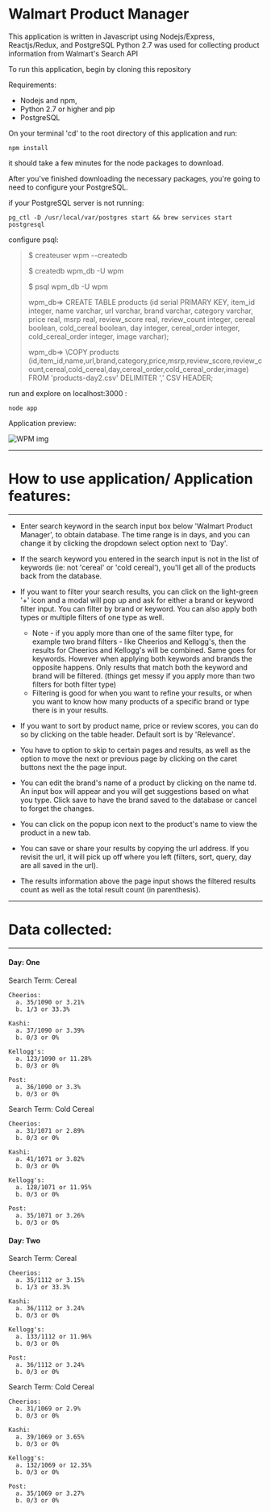 # Walmart Product Manager
This application is written in Javascript using Nodejs/Express, Reactjs/Redux, and PostgreSQL
Python 2.7 was used for collecting product information from Walmart's Search API

To run this application, begin by cloning this repository

Requirements:
  * Nodejs and npm,
  * Python 2.7 or higher and pip
  * PostgreSQL

On your terminal 'cd' to the root directory of this application and run:

    npm install

it should take a few minutes for the node packages to download.

After you've finished downloading the necessary packages, you're going to need to configure
your PostgreSQL.

if your PostgreSQL server is not running:

	pg_ctl -D /usr/local/var/postgres start && brew services start postgresql

configure psql:

  >$ createuser wpm --createdb
  >
  >$ createdb wpm_db -U wpm
  >
  >$ psql wpm_db -U wpm
  >
  >wpm_db=> CREATE TABLE products (id serial PRIMARY KEY, item_id integer, name varchar, url varchar, brand varchar, category varchar, price real, msrp real, review_score real, review_count integer, cereal boolean, cold_cereal boolean, day integer, cereal_order integer, cold_cereal_order integer, image varchar);
  >
  >wpm_db=> \COPY products (id,item_id,name,url,brand,category,price,msrp,review_score,review_count,cereal,cold_cereal,day,cereal_order,cold_cereal_order,image) FROM 'products-day2.csv' DELIMITER ',' CSV HEADER;


run and explore on localhost:3000 :

  	node app


Application preview:

![WPM img]()

***
# How to use application/ Application features:
***

  * Enter search keyword in the search input box below 'Walmart Product Manager', to obtain
  database. The time range is in days, and you can change it by clicking the dropdown select option next to 'Day'.

  * If the search keyword you entered in the search input is not in the list of keywords (ie: not 'cereal' or 'cold cereal'), you'll get all of the products back from the database.

  * If you want to filter your search results, you can click on the light-green '+' icon and a modal will pop up and ask for either a brand or keyword filter input. You can filter by brand or keyword. You can also apply both types or multiple filters of one type as well.
    * Note - if you apply more than one of the same filter type, for example two brand filters - like Cheerios and Kellogg's, then the results for Cheerios and Kellogg's will be combined. Same goes for keywords. However when applying both keywords and brands the opposite happens. Only results that match both the keyword and brand will be filtered. (things get messy if you apply more than two filters for both filter type)
    * Filtering is good for when you want to refine your results, or when you want to know how many products of a specific brand or type there is in your results.

  * If you want to sort by product name, price or review scores, you can do so by clicking on the table header. Default sort is by 'Relevance'.

  * You have to option to skip to certain pages and results, as well as the option to move the next or previous page by clicking on the caret buttons next the the page input.

  * You can edit the brand's name of a product by clicking on the name td. An input box will appear and you will get suggestions based on what you type. Click save to have the brand saved to the database or cancel to forget the changes.

  * You can click on the popup icon next to the product's name to view the product in a new tab.

  * You can save or share your results by copying the url address. If you revisit the url, it will pick up off where you left (filters, sort, query, day are all saved in the url).

  * The results information above the page input shows the filtered results count as well as the total result count (in parenthesis).


***
# Data collected:
***

#### Day: One

Search Term: Cereal

    Cheerios:
      a. 35/1090 or 3.21%
      b. 1/3 or 33.3%

    Kashi:
      a. 37/1090 or 3.39%
      b. 0/3 or 0%

    Kellogg's:
      a. 123/1090 or 11.28%
      b. 0/3 or 0%

    Post:
      a. 36/1090 or 3.3%
      b. 0/3 or 0%


Search Term: Cold Cereal

    Cheerios:
      a. 31/1071 or 2.89%
      b. 0/3 or 0%

    Kashi:
      a. 41/1071 or 3.82%
      b. 0/3 or 0%

    Kellogg's:
      a. 128/1071 or 11.95%
      b. 0/3 or 0%

    Post:
      a. 35/1071 or 3.26%
      b. 0/3 or 0%


#### Day: Two

Search Term: Cereal

    Cheerios:
      a. 35/1112 or 3.15%
      b. 1/3 or 33.3%

    Kashi:
      a. 36/1112 or 3.24%
      b. 0/3 or 0%

    Kellogg's:
      a. 133/1112 or 11.96%
      b. 0/3 or 0%

    Post:
      a. 36/1112 or 3.24%
      b. 0/3 or 0%


Search Term: Cold Cereal

    Cheerios:
      a. 31/1069 or 2.9%
      b. 0/3 or 0%

    Kashi:
      a. 39/1069 or 3.65%
      b. 0/3 or 0%

    Kellogg's:
      a. 132/1069 or 12.35%
      b. 0/3 or 0%

    Post:
      a. 35/1069 or 3.27%
      b. 0/3 or 0%
